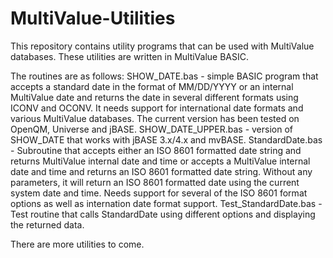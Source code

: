 # MultiValue-Utilities
This repository contains utility programs that can be used with MultiValue databases.  These utilities are written in MultiValue BASIC.

The routines are as follows:
SHOW_DATE.bas - simple BASIC program that accepts a standard date in the format of MM/DD/YYYY or an internal MultiValue date and returns the date in several different formats using ICONV and OCONV.  It needs support for international date formats and various MultiValue databases.  The current version has been tested on OpenQM, Universe and jBASE.
SHOW_DATE_UPPER.bas - version of SHOW_DATE that works with jBASE 3.x/4.x and mvBASE.
StandardDate.bas - Subroutine that accepts either an ISO 8601 formatted date string and returns MultiValue internal date and time or accepts a MultiValue internal date and time and returns an ISO 8601 formatted date string.  Without any parameters, it will return an ISO 8601 formatted date using the current system date and time.  Needs support for several of the ISO 8601 format options as well as internation date format support.
Test_StandardDate.bas - Test routine that calls StandardDate using different options and displaying the returned data.

There are more utilities to come.
